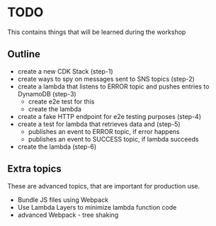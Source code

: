 # TODO

This contains things that will be learned during the workshop

## Outline

   * create a new CDK Stack (step-1)
   * create ways to spy on messages sent to SNS topics (step-2)
   * create a lambda that listens to ERROR topic and pushes entries to DynamoDB (step-3)
       * create e2e test for this
       * create the lambda
   * create a fake HTTP endpoint for e2e testing purposes (step-4)
   * create a test for lambda that retrieves data and (step-5) 
       * publishes an event to ERROR topic, if error happens
       * publishes an event to SUCCESS topic, if lambda succeeds
   * create the lambda (step-6)
   
   
## Extra topics

These are advanced topics, that are important for production use. 

   * Bundle JS files using Webpack
   * Use Lambda Layers to minimize lambda function code
   * advanced Webpack - tree shaking